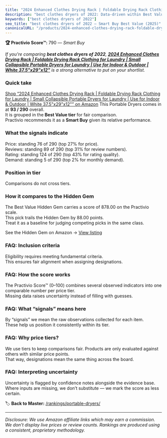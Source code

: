 ```yaml
---
title: "2024 Enhanced Clothes Drying Rack | Foldable Drying Rack Clothing for Laundry | Small Collapsible Portable Dryers for Laundry | Use for Indoor & Outdoor | White 37.5\"x29\"x12\""
description: "best clothes dryers of 2022: Data-driven within Best Value ranking using the Practivio Score™. Positioned by quality, value, demand, findability, momentum."
keywords: ["best clothes dryers of 2022"]
seo_title: "best clothes dryers of 2022 — Smart Buy Best Value (2025)"
canonicalURL: "/products/2024-enhanced-clothes-drying-rack-foldable-drying-rack-clothing-for-laundry-small-collapsible-portable-dryers-for-laundry-use-for-indoor-outdoor-white-375x29x12-B0DD7CVTJY/"
---
```


**🏆 Practivio Score™:** 790 — _Smart Buy_


*If you're comparing **best clothes dryers of 2022**, **[2024 Enhanced Clothes Drying Rack | Foldable Drying Rack Clothing for Laundry | Small Collapsible Portable Dryers for Laundry | Use for Indoor & Outdoor | White 37.5"x29"x12"](https://www.amazon.com/dp/B0DD7CVTJY?tag=practivio-20)** is a strong alternative to put on your shortlist.*
### Quick take
[Shop “2024 Enhanced Clothes Drying Rack | Foldable Drying Rack Clothing for Laundry | Small Collapsible Portable Dryers for Laundry | Use for Indoor & Outdoor | White 37.5"x29"x12"” on Amazon](https://www.amazon.com/dp/B0DD7CVTJY?tag=practivio-20)
This Portable Dryers comes in at **93 / 290** overall.  
It is grouped in the **Best Value tier** for fair comparison.  
Practivio recommends it as a **Smart Buy** given its relative performance.

### What the signals indicate
Price: standing 76 of 290 (top 27% for price).  
Reviews: standing 89 of 290 (top 31% for review numbers).  
Rating: standing 124 of 290 (top 43% for rating quality).  
Demand: standing 5 of 290 (top 2% for monthly demand).

### Position in tier
Comparisons do not cross tiers.

### How it compares to the Hidden Gem
The Best Value Hidden Gem carries a score of 878.00 on the Practivio scale.  
This pick trails the Hidden Gem by 88.00 points.  
Treat it as a baseline for judging competing picks in the same class.  

See the Hidden Gem on Amazon → [View listing](https://www.amazon.com/dp/B08PVYFDCK?tag=practivio-20)

### FAQ: Inclusion criteria
Eligibility requires meeting fundamental criteria.  
This ensures fair alignment when assigning designations.

### FAQ: How the score works
The Practivio Score™ (0–100) combines several observed indicators into one comparable number per price tier.  
Missing data raises uncertainty instead of filling with guesses.

### FAQ: What “signals” means here
By “signals” we mean the raw observations collected for each item.  
These help us position it consistently within its tier.

### FAQ: Why price tiers?
We use tiers to keep comparisons fair. Products are only evaluated against others with similar price points.  
That way, designations mean the same thing across the board.

### FAQ: Interpreting uncertainty
Uncertainty is flagged by confidence notes alongside the evidence base.  
Where inputs are missing, we don’t substitute — we mark the score as less certain.


🏷️ **Back to Master:** [/rankings/portable-dryers/](/rankings/portable-dryers/)

---
_Disclosure: We use Amazon affiliate links which may earn a commission. We don’t display live prices or review counts. Rankings are produced using a consistent, proprietary methodology._
